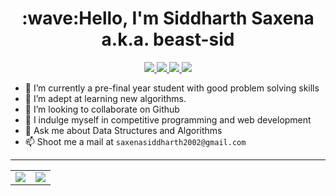 <h1 align="center">:wave:Hello, I'm Siddharth Saxena a.k.a. beast-sid</h1>

<!--
**vidit2512/vidit2512** is a ✨ _special_ ✨ repository because its `README.md` (this file) appears on your GitHub profile.

Here are some ideas to get you started:
-->

<p align="center">
  <a href="https://github.com/beast-sid">
    <img src="https://img.shields.io/badge/beast_sid-100000?style=for-the-badge&logo=github&logoColor=white">
   <a/>
 
  <a href="https://www.codechef.com/users/sid_tyu_123">
    <img src="https://img.shields.io/badge/beast_sid-b5651d?style=for-the-badge&logo=codechef&logoColor=white">
  <a/>

   <a href="https://leetcode.com/beast_sid/">
    <img src="https://img.shields.io/badge/valiant__vidit-FFD580?style=for-the-badge&logo=leetcode&logoColor=white">
  <a/>
  
  
  <a href="https://www.linkedin.com/in/siddharth-saxena-2295281b0/">
    <img src="https://img.shields.io/badge/Siddharth Saxena-0077B5?style=for-the-badge&logo=linkedin&logoColor=white">
  <a/>
<!--   <a href="https://twitter.com/ViditShukla17">
    <img src="https://img.shields.io/badge/@ViditShukla17-1DA1F2?style=for-the-badge&logo=twitter&logoColor=white">
  <a/> -->
<!--    <a href="https://instagram.com/viditshukla25">
    <img src="https://img.shields.io/badge/@viditshukla25-E4405F?style=for-the-badge&logo=instagram&logoColor=white">
  <a/> -->
</p>

- 🔭 I’m currently a pre-final year student with good problem solving skills
- 🌱 I’m  adept at learning new algorithms.
- 👯 I’m looking to collaborate on Github
- 🤔 I indulge myself in competitive programming and web development
- 💬 Ask me about Data Structures and Algorithms
- 📫 Shoot me a mail at `saxenasiddharth2002@gmail.com`



<!-- - ⚡ Fun fact: ... -->

---
    
<table align="center" cellspacing="0" cellpadding="0" border="0">
  <tr>
    <td>
      <a href="https://github.com/beast-sid">
        <img src="https://github-readme-stats.vercel.app/api?username=beast-sid&show_icons=true&include_all_commits=true&theme=tokyonight">
      <a/>
    </td>
    <td>
      <a href="https://github.com/beast-sid">
        <img src="https://github-readme-stats.vercel.app/api/top-langs/?username=beast-sid&layout=compact&theme=tokyonight">
      <a/>
    </td>
   </tr>
</table>
